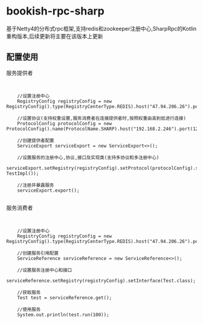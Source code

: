 # bookish-rpc-sharp
基于Netty4的分布式rpc框架,支持redis和zookeeper注册中心,SharpRpc的Kotlin重构版本,后续更新将主要在该版本上更新


## 配置使用

服务提供者
<pre><code>

    //设置注册中心
    RegistryConfig registryConfig = new RegistryConfig().type(RegistryCenterType.REDIS).host("47.94.206.26").port(6380);
    
    //设置协议(支持权重设置,服务消费者在连接提供者时,按照权重由高到低进行连接)
    ProtocolConfig protocolConfig = new ProtocolConfig().name(ProtocolName.SHARP).host("192.168.2.246").port(12200);

    //创建提供者配置
    ServiceExport<Test> serviceExport = new ServiceExport<>();

    //设置服务的注册中心,协议,接口及实现类(支持多协议和多注册中心)
    serviceExport.setRegistry(registryConfig).setProtocol(protocolConfig).setInterface(Test.class).setRef(new TestImpl());

    //注册并暴露服务
    serviceExport.export();

</code></pre>

服务消费者
<pre><code>

    //设置注册中心
    RegistryConfig registryConfig = new RegistryConfig().type(RegistryCenterType.REDIS).host("47.94.206.26").port(6380);

    //创建服务引用配置
    ServiceReference<Test> serviceReference = new ServiceReference<>();

    //设置服务注册中心和接口
    serviceReference.setRegistry(registryConfig).setInterface(Test.class);

    //获取服务
    Test test = serviceReference.get();

    //使用服务
    System.out.println(test.run(100));

</code></pre>


